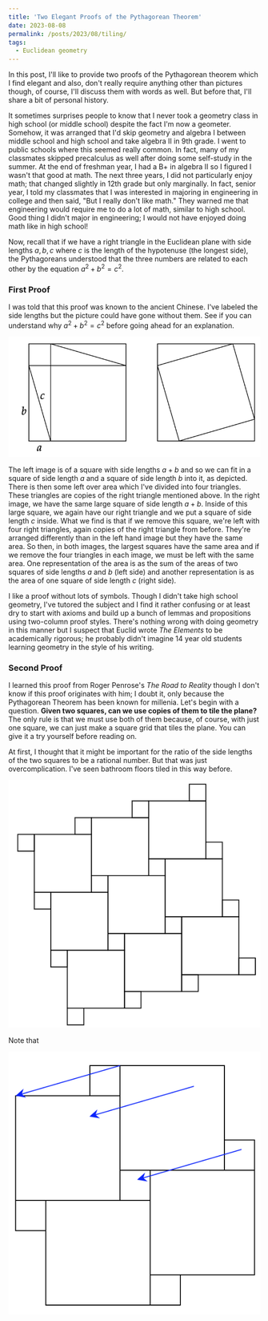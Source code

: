 ```yaml
---
title: 'Two Elegant Proofs of the Pythagorean Theorem'
date: 2023-08-08
permalink: /posts/2023/08/tiling/
tags:
  - Euclidean geometry
---
```


In this post, I'll like to provide two proofs of the Pythagorean theorem which I find elegant and also, don't really require anything other than pictures though, of course, I'll discuss them with words as well. But before that, I'll share a bit of personal history.

It sometimes surprises people to know that I never took a geometry class in high school (or middle school) despite the fact I'm now a geometer. Somehow, it was arranged that I'd skip geometry and algebra I between middle school and high school and take algebra II in 9th grade. I went to public schools where this seemed really common. In fact, many of my classmates skipped precalculus as well after doing some self-study in the summer. At the end of freshman year, I had a B+ in algebra II so I figured I wasn't that good at math. The next three years, I did not particularly enjoy math; that changed slightly in 12th grade but only marginally. In fact, senior year, I told my classmates that I was interested in majoring in engineering in college and then said, "But I really don't like math." They warned me that engineering would require me to do a lot of math, similar to high school. Good thing I didn't major in engineering; I would not have enjoyed doing math like in high school!

Now, recall that if we have a right triangle in the Euclidean plane with side lengths $a,b,c$ where $c$ is the length of the hypotenuse (the longest side), the Pythagoreans understood that the three numbers are related to each other by the equation $a^2 + b^2 = c^2$.

### First Proof

I was told that this proof was known to the ancient Chinese. I've labeled the side lengths but the picture could have gone without them. See if you can understand why $a^2+b^2=c^2$ before going ahead for an explanation.

![label](/files/proof1.png)

The left image is of a square with side lengths $a+b$ and so we can fit in a square of side length $a$ and a square of side length $b$ into it, as depicted. There is then some left over area which I've divided into four triangles. These triangles are copies of the right triangle mentioned above. In the right image, we have the same large square of side length $a+b$. Inside of this large square, we again have our right triangle and we put a square of side length $c$ inside. What we find is that if we remove this square, we're left with four right triangles, again copies of the right triangle from before. They're arranged differently than in the left hand image but they have the same area. So then, in both images, the largest squares have the same area and if we remove the four triangles in each image, we must be left with the same area. One representation of the area is as the sum of the areas of two squares of side lengths $a$ and $b$ (left side) and another representation is as the area of one square of side length $c$ (right side).

I like a proof without lots of symbols. Though I didn't take high school geometry, I've tutored the subject and I find it rather confusing or at least dry to start with axioms and build up a bunch of lemmas and propositions using two-column proof styles. There's nothing wrong with doing geometry in this manner but I suspect that Euclid wrote _The Elements_ to be academically rigorous; he probably didn't imagine 14 year old students learning geometry in the style of his writing.

### Second Proof

I learned this proof from Roger Penrose's _The Road to Reality_ though I don't know if this proof originates with him; I doubt it, only because the Pythagorean Theorem has been known for millenia. Let's begin with a question. **Given two squares, can we use copies of them to tile the plane?** The only rule is that we must use both of them because, of course, with just one square, we can just make a square grid that tiles the plane. You can give it a try yourself before reading on.

At first, I thought that it might be important for the ratio of the side lengths of the two squares to be a rational number. But that was just overcomplication. I've seen bathroom floors tiled in this way before.



![Tiling the plane](/files/tile.png)

Note that

![Translations](/files/translation.png)
